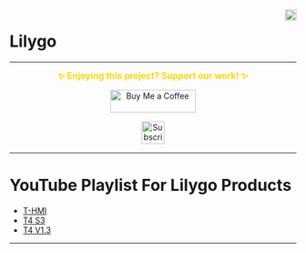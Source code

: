 <img align="right" src="https://visitor-badge.laobi.icu/badge?page_id=papercodeIN.Lilygo" height="20" />

# Lilygo

---
<p align="center">
  <span style="font-size: 1.1em; color: #FFD700; font-weight: bold;">✨ Enjoying this project? Support our work! ✨</span>
</p>

<p align="center" style="margin: 15px 0;">
  <a href="https://buymeacoffee.com/pylin" target="_blank">
    <img src="https://cdn.buymeacoffee.com/buttons/v2/default-yellow.png" alt="Buy Me a Coffee" style="height: 40px; width: 150px;">
  </a>
</p>

<p align="center" style="margin: 15px 0;">
  <a href="https://www.youtube.com/channel/UCKKhdFV0q8CV5vWUDfiDfTw" target="_blank">
    <img src="https://img.shields.io/badge/SUBSCRIBE%20ON%20YOUTUBE-FF0000?style=for-the-badge&logo=youtube&logoColor=white" alt="Subscribe on YouTube" style="height: 40px;">
  </a>
</p>

---

# YouTube Playlist For Lilygo Products

- [T-HMI](https://www.youtube.com/playlist?list=PLxrSjjYyzaaKcEFeebqFz8opz2ZnfCc98)
- [T4 S3](https://www.youtube.com/playlist?list=PLxrSjjYyzaaLk5dXxcTvpG-8Y8nO3NJWK)
- [T4 V1.3](https://www.youtube.com/playlist?list=PLxrSjjYyzaaJ7l1INiPHKAxmEzhema-9E)

---